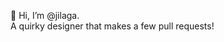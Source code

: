👋 Hi, I’m @jilaga.<br>
A quirky designer that makes a few pull requests!
<!---
jilaga/jilaga is a ✨ special ✨ repository because its `README.md` (this file) appears on your GitHub profile.
You can click the Preview link to take a look at your changes.
--->
